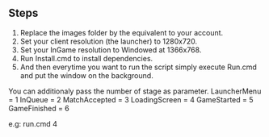 ## Steps
1. Replace the images folder by the equivalent to your account.
2. Set your client resolution (the launcher) to 1280x720.
3. Set your InGame resolution to Windowed at 1366x768.
4. Run Install.cmd to install dependencies.
5. And then everytime you want to run the script simply execute Run.cmd and put the window on the background.


You can additionaly pass the number of stage as parameter.
LauncherMenu = 1
InQueue = 2
MatchAccepted = 3
LoadingScreen = 4
GameStarted = 5
GameFinished = 6

e.g: run.cmd 4